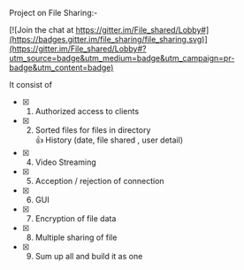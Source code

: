 Project on File Sharing:-

[![Join the chat at https://gitter.im/File_shared/Lobby#](https://badges.gitter.im/file_sharing/file_sharing.svg)](https://gitter.im/File_shared/Lobby#?utm_source=badge&utm_medium=badge&utm_campaign=pr-badge&utm_content=badge)

It consist of
- [x] 1. Authorized access to clients
- [x] 2. Sorted files for files in directory<br/>:thumbsup: History (date, file shared , user detail)
- [x] 4. Video Streaming
- [x] 5. Acception / rejection of connection
- [x] 6. GUI
- [x] 7. Encryption of file data
- [x] 8. Multiple sharing of file
- [x] 9. Sum up all and build it as one
